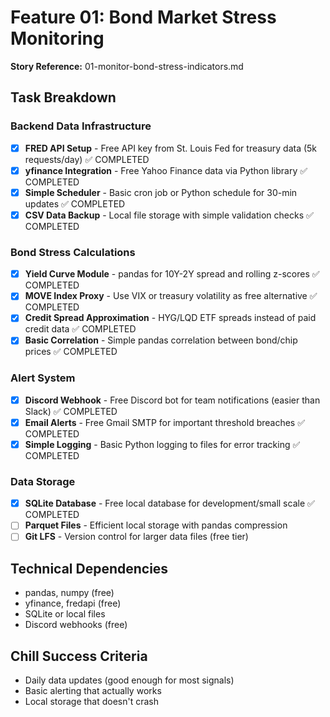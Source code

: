 # Feature 01: Bond Market Stress Monitoring
**Story Reference:** 01-monitor-bond-stress-indicators.md

## Task Breakdown

### Backend Data Infrastructure
- [x] **FRED API Setup** - Free API key from St. Louis Fed for treasury data (5k requests/day) ✅ COMPLETED
- [x] **yfinance Integration** - Free Yahoo Finance data via Python library ✅ COMPLETED
- [x] **Simple Scheduler** - Basic cron job or Python schedule for 30-min updates ✅ COMPLETED
- [x] **CSV Data Backup** - Local file storage with simple validation checks ✅ COMPLETED

### Bond Stress Calculations
- [x] **Yield Curve Module** - pandas for 10Y-2Y spread and rolling z-scores ✅ COMPLETED
- [x] **MOVE Index Proxy** - Use VIX or treasury volatility as free alternative ✅ COMPLETED
- [x] **Credit Spread Approximation** - HYG/LQD ETF spreads instead of paid credit data ✅ COMPLETED
- [x] **Basic Correlation** - Simple pandas correlation between bond/chip prices ✅ COMPLETED

### Alert System
- [x] **Discord Webhook** - Free Discord bot for team notifications (easier than Slack) ✅ COMPLETED
- [x] **Email Alerts** - Free Gmail SMTP for important threshold breaches ✅ COMPLETED
- [x] **Simple Logging** - Basic Python logging to files for error tracking ✅ COMPLETED

### Data Storage
- [x] **SQLite Database** - Free local database for development/small scale ✅ COMPLETED
- [ ] **Parquet Files** - Efficient local storage with pandas compression
- [ ] **Git LFS** - Version control for larger data files (free tier)

## Technical Dependencies
- pandas, numpy (free)
- yfinance, fredapi (free)
- SQLite or local files
- Discord webhooks (free)

## Chill Success Criteria
- Daily data updates (good enough for most signals)
- Basic alerting that actually works
- Local storage that doesn't crash
